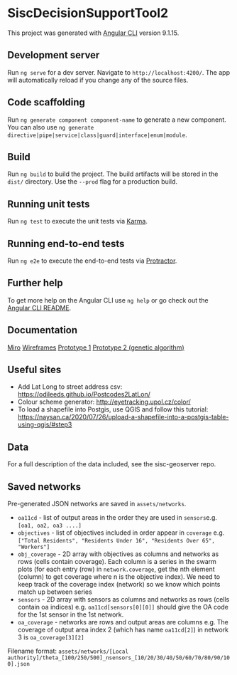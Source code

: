 # SiscDecisionSupportTool2

This project was generated with [Angular CLI](https://github.com/angular/angular-cli) version 9.1.15.

## Development server

Run `ng serve` for a dev server. Navigate to `http://localhost:4200/`. The app will automatically reload if you change
any of the source files.

## Code scaffolding

Run `ng generate component component-name` to generate a new component. You can also
use `ng generate directive|pipe|service|class|guard|interface|enum|module`.

## Build

Run `ng build` to build the project. The build artifacts will be stored in the `dist/` directory. Use the `--prod` flag
for a production build.

## Running unit tests

Run `ng test` to execute the unit tests via [Karma](https://karma-runner.github.io).

## Running end-to-end tests

Run `ng e2e` to execute the end-to-end tests via [Protractor](http://www.protractortest.org/).

## Further help

To get more help on the Angular CLI use `ng help` or go check out
the [Angular CLI README](https://github.com/angular/angular-cli/blob/master/README.md).

## Documentation

[Miro](https://miro.com/app/board/o9J_lJ5M7cM=/?invite_link_id=698620761435)
[Wireframes](Smart%20Cities%20SDSS.pdf)
[Prototype 1](https://xd.adobe.com/view/45816c59-7473-4ce1-bec8-fed8c54b17c7-10d2/)
[Prototype 2 (genetic algorithm)](https://xd.adobe.com/view/c21a0a9d-cff5-4f07-8a37-4f5a52a600d8-9749/screen/d7d1f5f8-25a4-432d-bdf7-b0e9816fedfa)

## Useful sites

- Add Lat Long to street address csv: https://odileeds.github.io/Postcodes2LatLon/
- Colour scheme generator: http://eyetracking.upol.cz/color/
- To load a shapefile into Postgis, use QGIS and follow this
  tutorial: https://naysan.ca/2020/07/26/upload-a-shapefile-into-a-postgis-table-using-qgis/#step3

## Data

For a full description of the data included, see the sisc-geoserver repo.

## Saved networks

Pre-generated JSON networks are saved in `assets/networks`.

- `oa11cd` - list of output areas in the order they are used in `sensors`e.g. `[oa1, oa2, oa3 ....]`
- `objectives` - list of objectives included in order appear in `coverage`
  e.g. `["Total Residents", "Residents Under 16", "Residents Over 65", "Workers"]`
- `obj_coverage` - 2D array with objectives as columns and networks as rows (cells contain coverage). Each column is a
  series in the swarm plots (for each entry (row) in `network.coverage`, get the nth element (column) to get coverage where n is the objective
  index). We need to keep track of the coverage index (network) so we know which points match up between series
- `sensors` - 2D array with sensors as columns and networks as rows (cells contain oa indices) e.g. `oa11cd[sensors[0][0]]` should give the OA code for the 1st sensor in the 1st network.
- `oa_coverage` - networks are rows and output areas are columns e.g. The coverage of output area index 2 (which has
  name `oa11cd[2]`) in network 3 is `oa_coverage[3][2]`

Filename format: `assets/networks/[Local authority]/theta_[100/250/500]_nsensors_[10/20/30/40/50/60/70/80/90/100].json`
